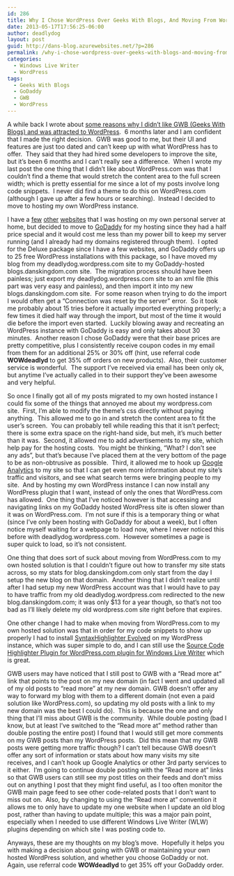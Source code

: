 ```yaml
---
id: 286
title: Why I Chose WordPress Over Geeks With Blogs, And Moving From WordPress.com To A GoDaddy Hosted Solution
date: 2013-05-17T17:56:25-06:00
author: deadlydog
layout: post
guid: http://dans-blog.azurewebsites.net/?p=286
permalink: /why-i-chose-wordpress-over-geeks-with-blogs-and-moving-from-wordpress-com-to-a-godaddy-hosted-solution/
categories:
  - Windows Live Writer
  - WordPress
tags:
  - Geeks With Blogs
  - GoDaddy
  - GWB
  - WordPress
---
```

A while back I wrote about [some reasons why I didn’t like GWB (Geeks With Blogs) and was attracted to WordPress](http://dans-blog.azurewebsites.net/migrating-my-gwb-blog-over-to-wordpress/).&#160; 6 months later and I am confident that I made the right decision.&#160; GWB was good to me, but their UI and features are just too dated and can’t keep up with what WordPress has to offer.&#160; They said that they had hired some developers to improve the site, but it’s been 6 months and I can’t really see a difference.&#160; When I wrote my last post the one thing that I didn’t like about WordPress.com was that I couldn’t find a theme that would stretch the content area to the full screen width; which is pretty essential for me since a lot of my posts involve long code snippets.&#160; I never did find a theme to do this on WordPress.com (although I gave up after a few hours or searching).&#160; Instead I decided to move to hosting my own WordPress instance.

I have a [few](http://www.danskingdom.com) [other](http://www.xnaparticles.com) [websites](http://www.helpfulpctools.com) that I was hosting on my own personal server at home, but decided to move to [GoDaddy](http://www.godaddy.com) for my hosting since they had a half price special and it would cost me less than my power bill to keep my server running (and I already had my domains registered through them).&#160; I opted for the Deluxe package since I have a few websites, and GoDaddy offers up to 25 free WordPress installations with this package, so I have moved my blog from my deadlydog.wordpress.com site to my GoDaddy-hosted blogs.danskingdom.com site.&#160; The migration process should have been painless; just export my deadlydog.wordpress.com site to an xml file (this part was very easy and painless), and then import it into my new blogs.danskingdom.com site.&#160; For some reason when trying to do the import I would often get a “Connection was reset by the server” error.&#160; So it took me probably about 15 tries before it actually imported everything properly; a few times it died half way through the import, but most of the time it would die before the import even started.&#160; Luckily blowing away and recreating an WordPress instance with GoDaddy is easy and only takes about 30 minutes.&#160; Another reason I chose GoDaddy were that their base prices are pretty competitive, plus I consistently receive coupon codes in my email from them for an additional 25% or 30% off (hint, use referral code **WOWdeadlyd** to get 35% off orders on new products).&#160; Also, their customer service is wonderful.&#160; The support I’ve received via email has been only ok, but anytime I’ve actually called in to their support they’ve been awesome and very helpful.

So once I finally got all of my posts migrated to my own hosted instance I could fix some of the things that annoyed me about my wordpress.com site.&#160; First, I’m able to modify the theme’s css directly without paying anything.&#160; This allowed me to go in and stretch the content area to fit the user’s screen.&#160; You can probably tell while reading this that it isn’t perfect; there is some extra space on the right-hand side, but meh, it’s much better than it was.&#160; Second, it allowed me to add advertisements to my site, which help pay for the hosting costs.&#160; You might be thinking, “What? I don’t see any ads”, but that’s because I’ve placed them at the very bottom of the page to be as non-obtrusive as possible.&#160; Third, it allowed me to hook up [Google Analytics](http://www.google.ca/analytics/) to my site so that I can get even more information about my site’s traffic and visitors, and see what search terms were bringing people to my site.&#160; And by hosting my own WordPress instance I can now install any WordPress plugin that I want, instead of only the ones that WordPress.com has allowed.&#160; One thing that I’ve noticed however is that accessing and navigating links on my GoDaddy hosted WordPress site is often slower than it was on WordPress.com.&#160; I’m not sure if this is a temporary thing or what (since I’ve only been hosting with GoDaddy for about a week), but I often notice myself waiting for a webpage to load now, where I never noticed this before with deadlydog.wordpress.com.&#160; However sometimes a page is super quick to load, so it’s not consistent.

One thing that does sort of suck about moving from WordPress.com to my own hosted solution is that I couldn’t figure out how to transfer my site stats across, so my stats for blog.danskingdom.com only start from the day I setup the new blog on that domain.&#160; Another thing that I didn’t realize until after I had setup my new WordPress account was that I would have to pay to have traffic from my old deadlydog.wordpress.com redirected to the new blog.danskingdom.com; it was only $13 for a year though, so that’s not too bad as I’ll likely delete my old wordpress.com site right before that expires.

One other change I had to make when moving from WordPress.com to my own hosted solution was that in order for my code snippets to show up properly I had to install [SyntaxHighlighter Evolved](http://wordpress.org/extend/plugins/syntaxhighlighter/) on my WordPress instance, which was super simple to do, and I can still use the [Source Code Highlighter Plugin for WordPress.com plugin for Windows Live Writer](http://richhewlett.com/wlwsourcecodeplugin/) which is great.

GWB users may have noticed that I still post to GWB with a “Read more at” link that points to the post on my new domain (in fact I went and updated all of my old posts to “read more” at my new domain. GWB doesn’t offer any way to forward my blog with them to a different domain (not even a paid solution like WordPress.com), so updating my old posts with a link to my new domain was the best I could do).&#160; This is because the one and only thing that I’ll miss about GWB is the community.&#160; While double posting (bad I know, but at least I’ve switched to the “Read more at” method rather than double posting the entire post) I found that I would still get more comments on my GWB posts than my WordPress posts.&#160; Did this mean that my GWB posts were getting more traffic though? I can’t tell because GWB doesn’t offer any sort of information or stats about how many visits my site receives, and I can’t hook up Google Analytics or other 3rd party services to it either.&#160; I’m going to continue double posting with the “Read more at” links so that GWB users can still see my post titles on their feeds and don’t miss out on anything I post that they might find useful, as I too often monitor the GWB main page feed to see other code-related posts that I don’t want to miss out on.&#160; Also, by changing to using the “Read more at” convention it allows me to only have to update my one website when I update an old blog post, rather than having to update multiple; this was a major pain point, especially when I needed to use different Windows Live Writer (WLW) plugins depending on which site I was posting code to.

Anyways, these are my thoughts on my blog’s move.&#160; Hopefully it helps you with making a decision about going with GWB or maintaining your own hosted WordPress solution, and whether you choose GoDaddy or not.&#160; Again, use referral code **WOWdeadlyd** to get 35% off your GoDaddy order.